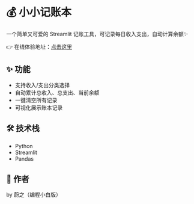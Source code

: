 # 💰 小小记账本

一个简单又可爱的 Streamlit 记账工具，可记录每日收入支出，自动计算余额✨

👉 在线体验地址：[点击这里](http://192.168.1.22:8502/)

## ✨ 功能

- 支持收入/支出分类选择
- 自动累计总收入、总支出、当前余额
- 一键清空所有记录
- 可视化展示账本记录

## 🛠 技术栈
- Python
- Streamlit
- Pandas

## 🧸 作者
by 蔚之（编程小白版）

